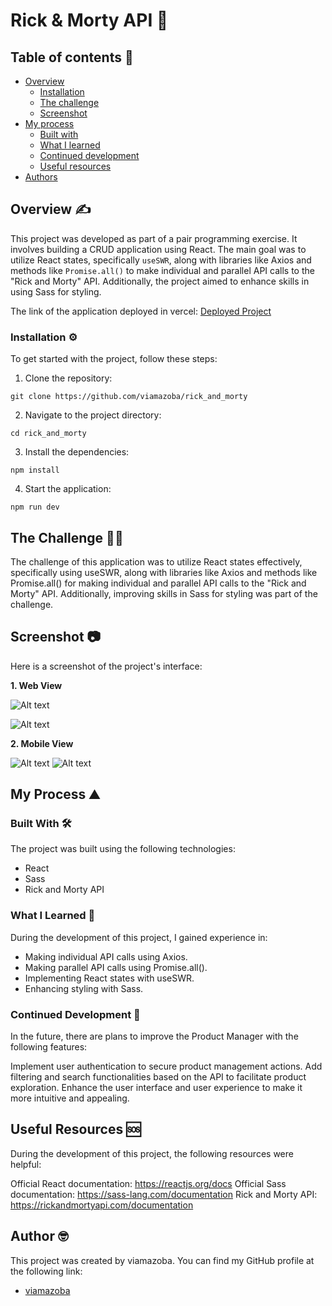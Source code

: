 # Rick & Morty API 🧪

## Table of contents :page_facing_up:
- [Overview](#overview)
  - [Installation](#Installation)  
  - [The challenge](#the-challenge)
  - [Screenshot](#screenshot)
- [My process](#my-process)
  - [Built with](#built-with)
  - [What I learned](#what-i-learned)
  - [Continued development](#continued-development)
  - [Useful resources](#useful-resources)
- [Authors](#authors)

## Overview :writing_hand:
This project was developed as part of a pair programming exercise. It involves building a CRUD application using React. The main goal was to utilize React states, specifically `useSWR`, along with libraries like Axios and methods like `Promise.all()` to make individual and parallel API calls to the "Rick and Morty" API. Additionally, the project aimed to enhance skills in using Sass for styling.

The link of the application deployed in vercel: [Deployed Project](https://rick-and-morty-obeta.vercel.app/)

### Installation :gear:
To get started with the project, follow these steps:

1. Clone the repository:

```shell
git clone https://github.com/viamazoba/rick_and_morty
```

2. Navigate to the project directory:
```shell
cd rick_and_morty
```
3. Install the dependencies:
```shell
npm install
```

4. Start the application:
```shell
npm run dev
```

## The Challenge :weight_lifting_man:
The challenge of this application was to utilize React states effectively, specifically using useSWR, along with libraries like Axios and methods like Promise.all() for making individual and parallel API calls to the "Rick and Morty" API. Additionally, improving skills in Sass for styling was part of the challenge.

## Screenshot 📷 
Here is a screenshot of the project's interface:

**1. Web View**

![Alt text](./public/desktop_0.png)


![Alt text](./public/desktop_1.png)

**2. Mobile View**

![Alt text](./public/mobile_0.png)
![Alt text](./public/mobile_1.png)

## My Process :mountain:
### Built With :hammer_and_wrench:
The project was built using the following technologies:

- React
- Sass
- Rick and Morty API

### What I Learned :microscope:
During the development of this project, I gained experience in:

- Making individual API calls using Axios.
- Making parallel API calls using Promise.all().
- Implementing React states with useSWR.
- Enhancing styling with Sass.

### Continued Development :briefcase:
In the future, there are plans to improve the Product Manager with the following features:

Implement user authentication to secure product management actions.
Add filtering and search functionalities based on the API to facilitate product exploration.
Enhance the user interface and user experience to make it more intuitive and appealing.

## Useful Resources :sos:
During the development of this project, the following resources were helpful:

Official React documentation: https://reactjs.org/docs
Official Sass documentation: https://sass-lang.com/documentation
Rick and Morty API: https://rickandmortyapi.com/documentation

## Author :nerd_face:
This project was created by viamazoba. You can find my GitHub profile at the following link:
- [viamazoba](https://github.com/viamazoba)